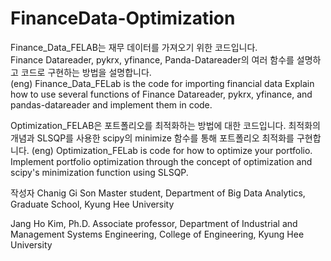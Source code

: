 # FinanceData-Optimization

Finance_Data_FELAB는 재무 데이터를 가져오기 위한 코드입니다. <br>
Finance Datareader, pykrx, yfinance, Panda-Datareader의 여러 함수를 설명하고 코드로 구현하는 방법을 설명합니다. <br>
(eng)
Finance_Data_FELab is the code for importing financial data
Explain how to use several functions of Finance Datareader, pykrx, yfinance, and pandas-datareader and implement them in code.


Optimization_FELAB은 포트폴리오를 최적화하는 방법에 대한 코드입니다.
최적화의 개념과 SLSQP를 사용한 scipy의 minimize 함수를 통해 포트폴리오 최적화를 구현합니다.
(eng)
Optimization_FELab is code for how to optimize your portfolio.
Implement portfolio optimization through the concept of optimization and scipy's minimization function using SLSQP.


작성자
Chanig Gi Son
Master student, Department of Big Data Analytics, Graduate School, Kyung Hee University

Jang Ho Kim, Ph.D.
Associate professor, Department of Industrial and Management Systems Engineering, College of Engineering, Kyung Hee University
